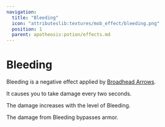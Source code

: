 ```yaml
---
navigation:
  title: "Bleeding"
  icon: "attributeslib:textures/mob_effect/bleeding.png"
  position: 1
  parent: apotheosis:potion/effects.md
---
```


# Bleeding

<Color id="red">Bleeding</Color> is a negative effect applied by [Broadhead Arrows](../../village/fletching.md#broadhead).

It causes you to take damage every two seconds.

The damage increases with the level of <Color id="red">Bleeding</Color>.

The damage from <Color id="red">Bleeding</Color> bypasses armor.

